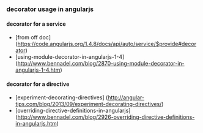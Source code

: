 ### decorator usage in angularjs

#### decorator for a service
- [from off doc] (https://code.angularjs.org/1.4.8/docs/api/auto/service/$provide#decorator)
- [using-module-decorator-in-angularjs-1-4] (http://www.bennadel.com/blog/2870-using-module-decorator-in-angularjs-1-4.htm)

#### decorator for a directive
- [experiment-decorating-directives] (http://angular-tips.com/blog/2013/09/experiment-decorating-directives/)
- [overriding-directive-definitions-in-angularjs] (http://www.bennadel.com/blog/2926-overriding-directive-definitions-in-angularjs.htm)

